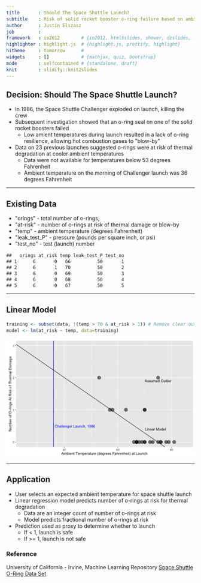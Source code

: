```yaml
---
title       : Should The Space Shuttle Launch?
subtitle    : Risk of solid rocket booster o-ring failure based on ambient temperature.
author      : Justin Elszasz
job         : 
framework   : io2012        # {io2012, html5slides, shower, dzslides, ...}
highlighter : highlight.js  # {highlight.js, prettify, highlight}
hitheme     : tomorrow      # 
widgets     : []            # {mathjax, quiz, bootstrap}
mode        : selfcontained # {standalone, draft}
knit        : slidify::knit2slides
---
```


## Decision: Should The Space Shuttle Launch?

* In 1986, the Space Shuttle Challenger exploded on launch, killing the crew
* Subsequent investigation showed that an o-ring seal on one of the solid rocket boosters failed
  - Low amient temperatures during launch resulted in a lack of o-ring resilience, allowing hot combustion gases to "blow-by"
* Data on 23 previous launches suggested o-rings were at risk of thermal degradation at cooler ambient temperatures
  - Data were not available for temperatures below 53 degrees Fahrenheit
  - Ambient temperature on the morning of Challenger launch was 36 degrees Fahrenheit

---

## Existing Data

* "orings" - total number of o-rings, 
* "at-risk" - number of o-rings at risk of thermal damage or blow-by
* "temp" - ambient temperature (degrees Fahrenheit)
* "leak_test_P" - pressure (pounds per square inch, or psi)
* "test_no" - test (launch) number


```
##   orings at_risk temp leak_test_P test_no
## 1      6       0   66          50       1
## 2      6       1   70          50       2
## 3      6       0   69          50       3
## 4      6       0   68          50       4
## 5      6       0   67          50       5
```




---

## Linear Model

```r
training <- subset(data, !(temp > 70 & at_risk > 1)) # Remove clear outlier
model <- lm(at_risk ~ temp, data=training)
```

![plot of chunk unnamed-chunk-3](figure/unnamed-chunk-3-1.png)


---

## Application

* User selects an expected ambient temperature for space shuttle launch
* Linear regression model predicts number of o-rings at risk for thermal degradation
  - Data are an integer count of number of o-rings at risk
  - Model predicts fractional number of o-rings at risk
* Prediction used as proxy to determine whether to launch
  - If < 1, launch is safe
  - If >= 1, launch is not safe
  
### Reference
University of California - Irvine, Machine Learning Repository
[Space Shuttle O-Ring Data Set](https://archive.ics.uci.edu/ml/datasets/Challenger+USA+Space+Shuttle+O-Ring)


